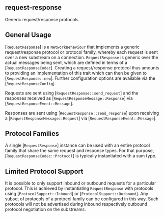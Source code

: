 ## request-response

Generic request/response protocols.

## General Usage

[`RequestResponse`] is a `NetworkBehaviour` that implements a generic
request/response protocol or protocol family, whereby each request is
sent over a new substream on a connection. `RequestResponse` is generic
over the actual messages being sent, which are defined in terms of a
[`RequestResponseCodec`]. Creating a request/response protocol thus amounts
to providing an implementation of this trait which can then be
given to [`RequestResponse::new`]. Further configuration options are
available via the [`RequestResponseConfig`].

Requests are sent using [`RequestResponse::send_request`] and the
responses received as [`RequestResponseMessage::Response`] via
[`RequestResponseEvent::Message`].

Responses are sent using [`RequestResponse::send_response`] upon
receiving a [`RequestResponseMessage::Request`] via
[`RequestResponseEvent::Message`].

## Protocol Families

A single [`RequestResponse`] instance can be used with an entire
protocol family that share the same request and response types.
For that purpose, [`RequestResponseCodec::Protocol`] is typically
instantiated with a sum type.

## Limited Protocol Support

It is possible to only support inbound or outbound requests for
a particular protocol. This is achieved by instantiating `RequestResponse`
with protocols using [`ProtocolSupport::Inbound`] or
[`ProtocolSupport::Outbound`]. Any subset of protocols of a protocol
family can be configured in this way. Such protocols will not be
advertised during inbound respectively outbound protocol negotiation
on the substreams.